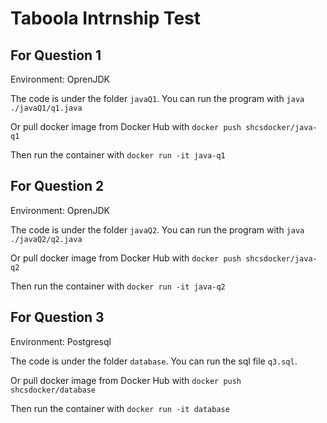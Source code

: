 # Taboola Intrnship Test
## For Question 1

Environment: OprenJDK

The code is under the folder `javaQ1`. You can run the program with `java ./javaQ1/q1.java`

Or pull docker image from Docker Hub with `docker push shcsdocker/java-q1`

Then run the container with `docker run -it java-q1`

## For Question 2

Environment: OprenJDK

The code is under the folder `javaQ2`. You can run the program with `java ./javaQ2/q2.java`

Or pull docker image from Docker Hub with `docker push shcsdocker/java-q2`

Then run the container with `docker run -it java-q2`

## For Question 3

Environment: Postgresql

The code is under the folder `database`. You can run the sql file `q3.sql`.

Or pull docker image from Docker Hub with `docker push shcsdocker/database`

Then run the container with `docker run -it database`
